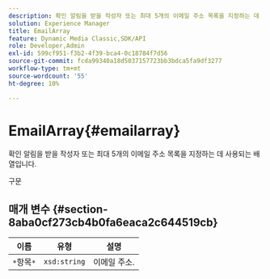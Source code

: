 ```yaml
---
description: 확인 알림을 받을 작성자 또는 최대 5개의 이메일 주소 목록을 지정하는 데 사용되는 배열입니다.
solution: Experience Manager
title: EmailArray
feature: Dynamic Media Classic,SDK/API
role: Developer,Admin
exl-id: 599cf951-f3b2-4f39-bca4-0c18784f7d56
source-git-commit: fcda99340a18d5037157723bb3bdca5fa9df3277
workflow-type: tm+mt
source-wordcount: '55'
ht-degree: 10%

---
```


# EmailArray{#emailarray}

확인 알림을 받을 작성자 또는 최대 5개의 이메일 주소 목록을 지정하는 데 사용되는 배열입니다.

구문

## 매개 변수 {#section-8aba0cf273cb4b0fa6eaca2c644519cb}

| 이름 | 유형 | 설명 |
|---|---|---|
| `*`항목`*` | `xsd:string` | 이메일 주소. |
